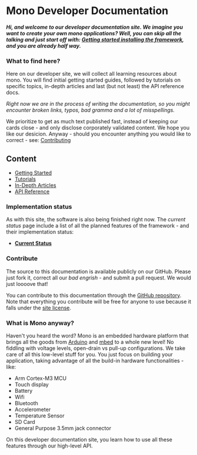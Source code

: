 # Mono Developer Documentation

***Hi, and welcome to our developer documentation site. We imagine you want to create your own mono applications? Well, you can skip all the talking and just start off with: [Getting started installing the framework](getting-started/install.md), and you are already half way.***

### What to find here?

Here on our developer site, we will collect all learning resources about mono. You will find initial getting started guides, followed by tutorials on specific topics, in-depth articles and last (but not least) the API reference docs.

*Right now we are in the process of writing the documentation, so you might encounter broken links, typos, bad gramma and a lot of misspellings.*

We prioritize to get as much text published fast, instead of keeping our cards close - and only disclose corporately validated content. We hope you like our desicion. Anyway - should you encounter anything you would like to correct - see: [Contributing](#contribute)

## Content

 * [Getting Started](getting-started/getting_started.md)
 * [Tutorials](tutorials/tutorials.md)
 * [In-Depth Articles](articles/articles.md)
 * [API Reference](reference/reference.md)


### Implementation status

As with this site, the software is also being finished right now. The *current status* page include a list of all the planned features of the framework - and their implementation status:

 * **[Current Status](current-status.md)**


### Contribute

The source to this documentation is available publicly on our GitHub. Please just fork it, correct all our *bad engrish* - and submit a pull request. We would just loooove that!

You can contribute to this documentation through the
[GitHub repository](https://github.com/getopenmono/monodocs).
Note that everything you contribute will be free for anyone to use because
it falls under the [site license](LICENSE.md).


### What is Mono anyway?

Haven't you heard the word? Mono is an embedded hardware platform that brings all the goods from [Arduino](http://www.arduino.cc) and [mbed](http://developer.mbed.org) to a whole new level! No fiddling with voltage levels, open-drain vs pull-up configurations. We take care of all this low-level stuff for you. You just focus on building your application, taking advantage of all the build-in hardware functionalities - like:

* Arm Cortex-M3 MCU
* Touch display
* Battery
* Wifi
* Bluetooth
* Accelerometer
* Temperature Sensor
* SD Card
* General Purpose 3.5mm jack connector

On this developer documentation site, you learn how to use all these features through our high-level API.
